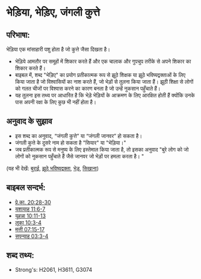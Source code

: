 # भेड़िया, भेड़िए, जंगली कुत्ते #

## परिभाषा: ##

भेड़िया एक मांसाहारी पशु होता है जो कुत्ते जैसा दिखता है।

* भेड़िये आमतौर पर समूहों में शिकार करते हैं और एक चालाक और गुपचुप तरीके से अपने शिकार का शिकार करते हैं।
* बाइबल में, शब्द "भेड़िए" का प्रयोग प्रतीकात्मक रूप से झूठे शिक्षक या झूठे भविष्यद्वक्ताओं के लिए किया जाता है जो विश्वासियों का नाश करते हैं, जो भेड़ों से तुलना किया जाता हैं। झूठी शिक्षा से लोगों को गलत चीजों पर विश्वास करने का कारण बनता है जो उन्हें नुकसान पहुँचाते हैं।
* यह तुलना इस तथ्य पर आधारित है कि भेड़े भेड़ियों के आक्रमण के लिए आरक्षित होती हैं क्योंकि उनके पास अपनी रक्षा के लिए कुछ भी नहीं होता है।

## अनुवाद के सुझाव ##

* इस शब्द का अनुवाद, “जंगली कुत्ते” या “जंगली जानवर” हो सकता है।
* जंगली कुत्ते के दुसरे नाम हो सकता है "सियार" या "भेड़िया।"
* जब प्रतीकात्मक रूप से मनुष्य के लिए इस्तेमाल किया जाता है, तो इसका अनुवाद "बुरे लोग को जो लोगों को नुकसान पहुँचाते हैं जैसे जानवर जो भेड़ों पर हमला करता है। "

(यह भी देखें: [बुराई](../kt/evil.md), [झूठे भविष्यद्वक्ता](../other/falseprophet.md), [भेड़](../other/sheep.md), [सिखाना](../other/teach.md))

## बाइबल सन्दर्भ: ##

* [प्रे.का. 20:28-30](rc://hi/tn/help/act/20/28)
* [यशायाह 11:6-7](rc://hi/tn/help/isa/11/06)
* [यूहन्ना 10:11-13](rc://hi/tn/help/jhn/10/11)
* [लूका 10:3-4](rc://hi/tn/help/luk/10/03)
* [मत्ती 07:15-17](rc://hi/tn/help/mat/07/15)
* [सपन्याह 03:3-4](rc://hi/tn/help/zep/03/03)

## शब्द तथ्य: ##

* Strong's: H2061, H3611, G3074

